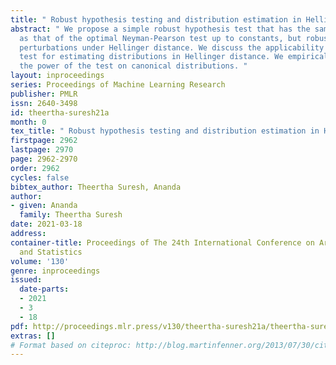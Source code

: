 ```yaml
---
title: " Robust hypothesis testing and distribution estimation in Hellinger distance "
abstract: " We propose a simple robust hypothesis test that has the same sample complexity
  as that of the optimal Neyman-Pearson test up to constants, but robust to distribution
  perturbations under Hellinger distance. We discuss the applicability of such a robust
  test for estimating distributions in Hellinger distance. We empirically demonstrate
  the power of the test on canonical distributions. "
layout: inproceedings
series: Proceedings of Machine Learning Research
publisher: PMLR
issn: 2640-3498
id: theertha-suresh21a
month: 0
tex_title: " Robust hypothesis testing and distribution estimation in Hellinger distance "
firstpage: 2962
lastpage: 2970
page: 2962-2970
order: 2962
cycles: false
bibtex_author: Theertha Suresh, Ananda
author:
- given: Ananda
  family: Theertha Suresh
date: 2021-03-18
address: 
container-title: Proceedings of The 24th International Conference on Artificial Intelligence
  and Statistics
volume: '130'
genre: inproceedings
issued:
  date-parts:
  - 2021
  - 3
  - 18
pdf: http://proceedings.mlr.press/v130/theertha-suresh21a/theertha-suresh21a.pdf
extras: []
# Format based on citeproc: http://blog.martinfenner.org/2013/07/30/citeproc-yaml-for-bibliographies/
---
```

